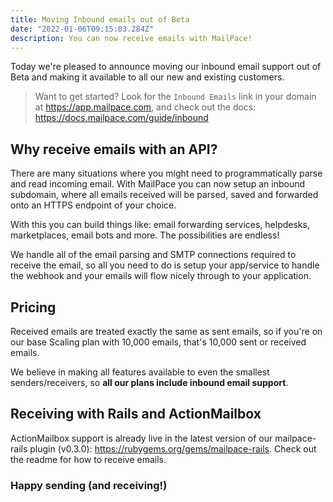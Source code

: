 ```yaml
---
title: Moving Inbound emails out of Beta
date: "2022-01-06T09:15:03.284Z"
description: You can now receive emails with MailPace!
---
```


Today we're pleased to announce moving our inbound email support out of Beta and making it available to all our new and existing customers.

> Want to get started? Look for the `Inbound Emails` link in your domain at https://app.mailpace.com, and check out the docs: https://docs.mailpace.com/guide/inbound

## Why receive emails with an API?

There are many situations where you might need to programmatically parse and read incoming email. With MailPace you can now setup an inbound subdomain, where all emails received will be parsed, saved and forwarded onto an HTTPS endpoint of your choice.

With this you can build things like: email forwarding services, helpdesks, marketplaces, email bots and more. The possibilities are endless!

We handle all of the email parsing and SMTP connections required to receive the email, so all you need to do is setup your app/service to handle the webhook and your emails will flow nicely through to your application.

## Pricing

Received emails are treated exactly the same as sent emails, so if you're on our base Scaling plan with 10,000 emails, that's 10,000 sent or received emails.

We believe in making all features available to even the smallest senders/receivers, so **all our plans include inbound email support**.

## Receiving with Rails and ActionMailbox

ActionMailbox support is already live in the latest version of our mailpace-rails plugin (v0.3.0): https://rubygems.org/gems/mailpace-rails. Check out the readme for how to receive emails.

### Happy sending (and receiving!)